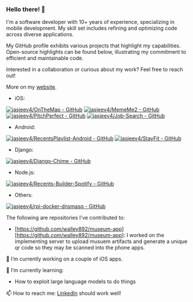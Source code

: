 ### Hello there! 👋

I'm a software developer with 10+ years of experience, specializing in mobile development. My skill set includes refining and optimizing code across diverse applications.

My GitHub profile exhibits various projects that highlight my capabilities. Open-source highlights can be found below, illustrating my commitment to efficient and maintainable code.

Interested in a collaboration or curious about my work? Feel free to reach out!

More on my [website][website].

- iOS:
   
[![jasjeev4/OnTheMap - GitHub](https://gh-card.dev/repos/jasjeev4/OnTheMap.svg)](https://github.com/jasjeev4/OnTheMap) [![jasjeev4/MemeMe2 - GitHub](https://gh-card.dev/repos/jasjeev4/MemeMe2.svg)](https://github.com/jasjeev4/MemeMe2) 
[![jasjeev4/PitchPerfect - GitHub](https://gh-card.dev/repos/jasjeev4/PitchPerfect.svg)](https://github.com/jasjeev4/PitchPerfect) [![jasjeev4/Job-Search - GitHub](https://gh-card.dev/repos/jasjeev4/Job-Search.svg)](https://github.com/jasjeev4/Job-Search) 


- Android:

[![jasjeev4/RecentsPlaylist-Android - GitHub](https://gh-card.dev/repos/jasjeev4/RecentsPlaylist-Android.svg)](https://github.com/jasjeev4/RecentsPlaylist-Android)  [![jasjeev4/StayFit - GitHub](https://gh-card.dev/repos/jasjeev4/StayFit.svg)](https://github.com/jasjeev4/StayFit)


- Django:
  
[![jasjeev4/Django-Chime - GitHub](https://gh-card.dev/repos/jasjeev4/Django-Chime.svg)](https://github.com/jasjeev4/Django-Chime) 


- Node.js:

 [![jasjeev4/Recents-Builder-Spotify - GitHub](https://gh-card.dev/repos/jasjeev4/Recents-Builder-Spotify.svg)](https://github.com/jasjeev4/Recents-Builder-Spotify)


- Others:
  
[![jasjeev4/rpi-docker-dnsmasq - GitHub](https://gh-card.dev/repos/jasjeev4/rpi-docker-dnsmasq.svg)](https://github.com/jasjeev4/rpi-docker-dnsmasq)


The following are repositories I've contributed to:

  - [https://github.com/walley892/museum-app][https://github.com/walley892/museum-app]: I worked on the implementing server to upload musuem artifacts and generate a unique qr code so they may be scanned into the phone apps. 


🔭 I’m currently working on a couple of iOS apps.

🌱 I’m currently learning:

- How to exploit large language models to do things

📫 How to reach me:
[LinkedIn][LinkedIn] should work well!


[website]: https://jsanand.com
[LinkedIn]:https://www.linkedin.com/in/jasjeev/
[rpi-docker-dnsmasq]:https://github.com/jasjeev4/rpi-docker-dnsmasq
[slate-images-django]:https://github.com/jasjeev4/slate-images
[Django-Chime]:https://github.com/jasjeev4/Django-Chime
[recents-builder-node]:https://github.com/jasjeev4/Recents-Builder-Spotify
[https://github.com/walley892/museum-app]:https://github.com/walley892/museum-app
[CSE-410-CommandLine]:https://github.com/jasjeev4/CSE-410-CommandLine.git
[MemeMe2]:https://github.com/jasjeev4/MemeME2
